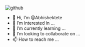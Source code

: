 ![github](https://github.com/Abhishektete/Abhishektete/assets/130038525/04fb083b-99bb-40f3-bfe3-274e2b9112ef)
- 👋 Hi, I’m @Abhishektete
- 👀 I’m interested in ...
- 🌱 I’m currently learning ...
- 💞️ I’m looking to collaborate on ...
- 📫 How to reach me ...

<!---
Abhishektete/Abhishektete is a ✨ special ✨ repository because its `README.md` (this file) appears on your GitHub profile.
You can click the Preview link to take a look at your changes.
--->

